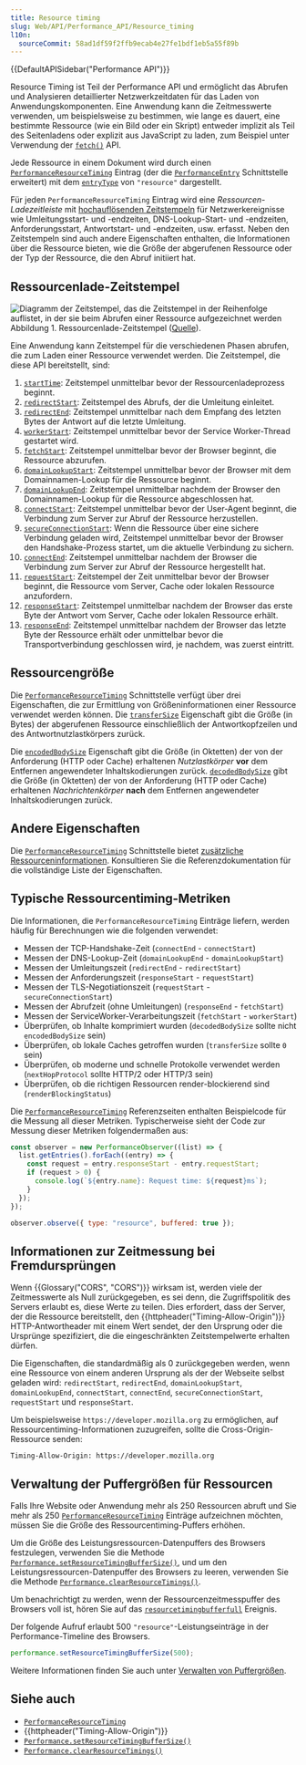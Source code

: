 ```yaml
---
title: Resource timing
slug: Web/API/Performance_API/Resource_timing
l10n:
  sourceCommit: 58ad1df59f2ffb9ecab4e27fe1bdf1eb5a55f89b
---
```


{{DefaultAPISidebar("Performance API")}}

Resource Timing ist Teil der Performance API und ermöglicht das Abrufen und Analysieren detaillierter Netzwerkzeitdaten für das Laden von Anwendungskomponenten. Eine Anwendung kann die Zeitmesswerte verwenden, um beispielsweise zu bestimmen, wie lange es dauert, eine bestimmte Ressource (wie ein Bild oder ein Skript) entweder implizit als Teil des Seitenladens oder explizit aus JavaScript zu laden, zum Beispiel unter Verwendung der [`fetch()`](/de/docs/Web/API/Window/fetch) API.

Jede Ressource in einem Dokument wird durch einen [`PerformanceResourceTiming`](/de/docs/Web/API/PerformanceResourceTiming) Eintrag (der die [`PerformanceEntry`](/de/docs/Web/API/PerformanceEntry) Schnittstelle erweitert) mit dem [`entryType`](/de/docs/Web/API/PerformanceEntry/entryType) von `"resource"` dargestellt.

Für jeden `PerformanceResourceTiming` Eintrag wird eine _Ressourcen-Ladezeitleiste_ mit [hochauflösenden Zeitstempeln](/de/docs/Web/API/DOMHighResTimeStamp) für Netzwerkereignisse wie Umleitungsstart- und -endzeiten, DNS-Lookup-Start- und -endzeiten, Anforderungsstart, Antwortstart- und -endzeiten, usw. erfasst. Neben den Zeitstempeln sind auch andere Eigenschaften enthalten, die Informationen über die Ressource bieten, wie die Größe der abgerufenen Ressource oder der Typ der Ressource, die den Abruf initiiert hat.

## Ressourcenlade-Zeitstempel

![Diagramm der Zeitstempel, das die Zeitstempel in der Reihenfolge auflistet, in der sie beim Abrufen einer Ressource aufgezeichnet werden](https://mdn.github.io/shared-assets/images/diagrams/api/performance/timestamp-diagram.svg)
Abbildung 1. Ressourcenlade-Zeitstempel ([Quelle](https://w3c.github.io/resource-timing/#attribute-descriptions)).

Eine Anwendung kann Zeitstempel für die verschiedenen Phasen abrufen, die zum Laden einer Ressource verwendet werden. Die Zeitstempel, die diese API bereitstellt, sind:

1. [`startTime`](/de/docs/Web/API/PerformanceEntry/startTime): Zeitstempel unmittelbar bevor der Ressourcenladeprozess beginnt.
2. [`redirectStart`](/de/docs/Web/API/PerformanceResourceTiming/redirectStart): Zeitstempel des Abrufs, der die Umleitung einleitet.
3. [`redirectEnd`](/de/docs/Web/API/PerformanceResourceTiming/redirectEnd): Zeitstempel unmittelbar nach dem Empfang des letzten Bytes der Antwort auf die letzte Umleitung.
4. [`workerStart`](/de/docs/Web/API/PerformanceResourceTiming/workerStart): Zeitstempel unmittelbar bevor der Service Worker-Thread gestartet wird.
5. [`fetchStart`](/de/docs/Web/API/PerformanceResourceTiming/fetchStart): Zeitstempel unmittelbar bevor der Browser beginnt, die Ressource abzurufen.
6. [`domainLookupStart`](/de/docs/Web/API/PerformanceResourceTiming/domainLookupStart): Zeitstempel unmittelbar bevor der Browser mit dem Domainnamen-Lookup für die Ressource beginnt.
7. [`domainLookupEnd`](/de/docs/Web/API/PerformanceResourceTiming/domainLookupEnd): Zeitstempel unmittelbar nachdem der Browser den Domainnamen-Lookup für die Ressource abgeschlossen hat.
8. [`connectStart`](/de/docs/Web/API/PerformanceResourceTiming/connectStart): Zeitstempel unmittelbar bevor der User-Agent beginnt, die Verbindung zum Server zur Abruf der Ressource herzustellen.
9. [`secureConnectionStart`](/de/docs/Web/API/PerformanceResourceTiming/secureConnectionStart): Wenn die Ressource über eine sichere Verbindung geladen wird, Zeitstempel unmittelbar bevor der Browser den Handshake-Prozess startet, um die aktuelle Verbindung zu sichern.
10. [`connectEnd`](/de/docs/Web/API/PerformanceResourceTiming/connectEnd): Zeitstempel unmittelbar nachdem der Browser die Verbindung zum Server zur Abruf der Ressource hergestellt hat.
11. [`requestStart`](/de/docs/Web/API/PerformanceResourceTiming/requestStart): Zeitstempel der Zeit unmittelbar bevor der Browser beginnt, die Ressource vom Server, Cache oder lokalen Ressource anzufordern.
12. [`responseStart`](/de/docs/Web/API/PerformanceResourceTiming/responseStart): Zeitstempel unmittelbar nachdem der Browser das erste Byte der Antwort vom Server, Cache oder lokalen Ressource erhält.
13. [`responseEnd`](/de/docs/Web/API/PerformanceResourceTiming/responseEnd): Zeitstempel unmittelbar nachdem der Browser das letzte Byte der Ressource erhält oder unmittelbar bevor die Transportverbindung geschlossen wird, je nachdem, was zuerst eintritt.

## Ressourcengröße

Die [`PerformanceResourceTiming`](/de/docs/Web/API/PerformanceResourceTiming) Schnittstelle verfügt über drei Eigenschaften, die zur Ermittlung von Größeninformationen einer Ressource verwendet werden können. Die [`transferSize`](/de/docs/Web/API/PerformanceResourceTiming/transferSize) Eigenschaft gibt die Größe (in Bytes) der abgerufenen Ressource einschließlich der Antwortkopfzeilen und des Antwortnutzlastkörpers zurück.

Die [`encodedBodySize`](/de/docs/Web/API/PerformanceResourceTiming/encodedBodySize) Eigenschaft gibt die Größe (in Oktetten) der von der Anforderung (HTTP oder Cache) erhaltenen _Nutzlastkörper_ **vor** dem Entfernen angewendeter Inhaltskodierungen zurück. [`decodedBodySize`](/de/docs/Web/API/PerformanceResourceTiming/decodedBodySize) gibt die Größe (in Oktetten) der von der Anforderung (HTTP oder Cache) erhaltenen _Nachrichtenkörper_ **nach** dem Entfernen angewendeter Inhaltskodierungen zurück.

## Andere Eigenschaften

Die [`PerformanceResourceTiming`](/de/docs/Web/API/PerformanceResourceTiming) Schnittstelle bietet [zusätzliche Ressourceninformationen](/de/docs/Web/API/PerformanceResourceTiming#additional_resource_information). Konsultieren Sie die Referenzdokumentation für die vollständige Liste der Eigenschaften.

## Typische Ressourcentiming-Metriken

Die Informationen, die `PerformanceResourceTiming` Einträge liefern, werden häufig für Berechnungen wie die folgenden verwendet:

- Messen der TCP-Handshake-Zeit (`connectEnd` - `connectStart`)
- Messen der DNS-Lookup-Zeit (`domainLookupEnd` - `domainLookupStart`)
- Messen der Umleitungszeit (`redirectEnd` - `redirectStart`)
- Messen der Anforderungszeit (`responseStart` - `requestStart`)
- Messen der TLS-Negotiationszeit (`requestStart` - `secureConnectionStart`)
- Messen der Abrufzeit (ohne Umleitungen) (`responseEnd` - `fetchStart`)
- Messen der ServiceWorker-Verarbeitungszeit (`fetchStart` - `workerStart`)
- Überprüfen, ob Inhalte komprimiert wurden (`decodedBodySize` sollte nicht `encodedBodySize` sein)
- Überprüfen, ob lokale Caches getroffen wurden (`transferSize` sollte `0` sein)
- Überprüfen, ob moderne und schnelle Protokolle verwendet werden (`nextHopProtocol` sollte HTTP/2 oder HTTP/3 sein)
- Überprüfen, ob die richtigen Ressourcen render-blockierend sind (`renderBlockingStatus`)

Die [`PerformanceResourceTiming`](/de/docs/Web/API/PerformanceResourceTiming) Referenzseiten enthalten Beispielcode für die Messung all dieser Metriken. Typischerweise sieht der Code zur Messung dieser Metriken folgendermaßen aus:

```js
const observer = new PerformanceObserver((list) => {
  list.getEntries().forEach((entry) => {
    const request = entry.responseStart - entry.requestStart;
    if (request > 0) {
      console.log(`${entry.name}: Request time: ${request}ms`);
    }
  });
});

observer.observe({ type: "resource", buffered: true });
```

## Informationen zur Zeitmessung bei Fremdursprüngen

Wenn {{Glossary("CORS", "CORS")}} wirksam ist, werden viele der Zeitmesswerte als Null zurückgegeben, es sei denn, die Zugriffspolitik des Servers erlaubt es, diese Werte zu teilen. Dies erfordert, dass der Server, der die Ressource bereitstellt, den {{httpheader("Timing-Allow-Origin")}} HTTP-Antwortheader mit einem Wert sendet, der den Ursprung oder die Ursprünge spezifiziert, die die eingeschränkten Zeitstempelwerte erhalten dürfen.

Die Eigenschaften, die standardmäßig als 0 zurückgegeben werden, wenn eine Ressource von einem anderen Ursprung als der der Webseite selbst geladen wird: `redirectStart`, `redirectEnd`, `domainLookupStart`, `domainLookupEnd`, `connectStart`, `connectEnd`, `secureConnectionStart`, `requestStart` und `responseStart`.

Um beispielsweise `https://developer.mozilla.org` zu ermöglichen, auf Ressourcentiming-Informationen zuzugreifen, sollte die Cross-Origin-Ressource senden:

```http
Timing-Allow-Origin: https://developer.mozilla.org
```

## Verwaltung der Puffergrößen für Ressourcen

Falls Ihre Website oder Anwendung mehr als 250 Ressourcen abruft und Sie mehr als 250 [`PerformanceResourceTiming`](/de/docs/Web/API/PerformanceResourceTiming) Einträge aufzeichnen möchten, müssen Sie die Größe des Ressourcentiming-Puffers erhöhen.

Um die Größe des Leistungsressourcen-Datenpuffers des Browsers festzulegen, verwenden Sie die Methode [`Performance.setResourceTimingBufferSize()`](/de/docs/Web/API/Performance/setResourceTimingBufferSize), und um den Leistungsressourcen-Datenpuffer des Browsers zu leeren, verwenden Sie die Methode [`Performance.clearResourceTimings()`](/de/docs/Web/API/Performance/clearResourceTimings).

Um benachrichtigt zu werden, wenn der Ressourcenzeitmesspuffer des Browsers voll ist, hören Sie auf das [`resourcetimingbufferfull`](/de/docs/Web/API/Performance/resourcetimingbufferfull_event) Ereignis.

Der folgende Aufruf erlaubt 500 `"resource"`-Leistungseinträge in der Performance-Timeline des Browsers.

```js
performance.setResourceTimingBufferSize(500);
```

Weitere Informationen finden Sie auch unter [Verwalten von Puffergrößen](/de/docs/Web/API/Performance_API/Performance_data#managing_buffer_sizes).

## Siehe auch

- [`PerformanceResourceTiming`](/de/docs/Web/API/PerformanceResourceTiming)
- {{httpheader("Timing-Allow-Origin")}}
- [`Performance.setResourceTimingBufferSize()`](/de/docs/Web/API/Performance/setResourceTimingBufferSize)
- [`Performance.clearResourceTimings()`](/de/docs/Web/API/Performance/clearResourceTimings)
